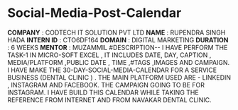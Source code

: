 # Social-Media-Post-Calendar
**COMPANY** : CODTECH IT SOLUTION PVT LTD
**NAME** : RUPENDRA SINGH HADA
**INTERN ID** : CTO6DF164
**DOMAIN** : DIGITAL MARKETING
**DURATION** : 6 WEEKS
**MENTOR** : MUZAMMIL
#DESCRIPTION-- I HAVE PERFORM THE TASK-1 IN MICRO-SOFT EXCEL , IT INCLUDES DATE, DAY, CAPTION , MEDIA/PLATFORM ,PUBLIC DATE , TIME ,#TAGS ,IMAGES AND CAMPAIGN. I HAVE MAKE THE 30-DAY-SOCIAL-MEDIA-CALENDAR FOR  A SERVICE BUSINESS (DENTAL CLINIC ) . THE MAIN PLATFORM USED ARE - LINKEDIN , INSTAGRAM AND FACEBOOK. THE CAMPAIGN GOING TO BE FOR INSTAGRAM. I HAVE BUILD THIS CALENDAR WHILE TAKING THE REFERENCE FROM INTERNET AND FROM NAVAKAR DENTAL CLINIC.
